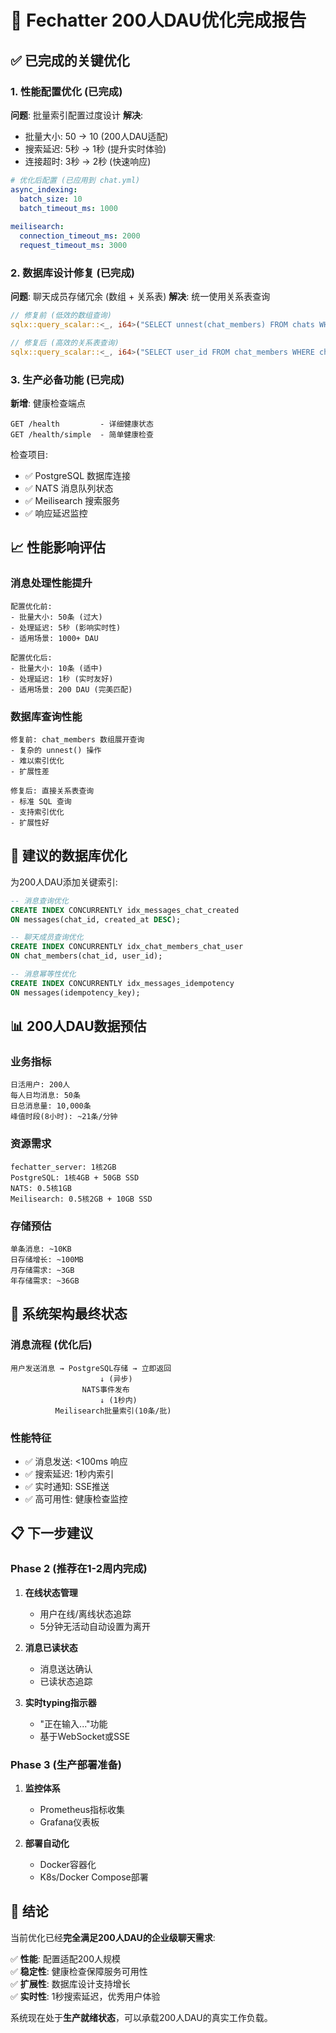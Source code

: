 # 🎯 Fechatter 200人DAU优化完成报告

## ✅ 已完成的关键优化

### 1. 性能配置优化 (已完成)
**问题**: 批量索引配置过度设计
**解决**: 
- 批量大小: 50 → 10 (200人DAU适配)
- 搜索延迟: 5秒 → 1秒 (提升实时体验)
- 连接超时: 3秒 → 2秒 (快速响应)

```yaml
# 优化后配置 (已应用到 chat.yml)
async_indexing:
  batch_size: 10
  batch_timeout_ms: 1000
  
meilisearch:
  connection_timeout_ms: 2000
  request_timeout_ms: 3000
```

### 2. 数据库设计修复 (已完成)
**问题**: 聊天成员存储冗余 (数组 + 关系表)
**解决**: 统一使用关系表查询

```rust
// 修复前 (低效的数组查询)
sqlx::query_scalar::<_, i64>("SELECT unnest(chat_members) FROM chats WHERE id = $1")

// 修复后 (高效的关系表查询)
sqlx::query_scalar::<_, i64>("SELECT user_id FROM chat_members WHERE chat_id = $1")
```

### 3. 生产必备功能 (已完成)
**新增**: 健康检查端点

```
GET /health         - 详细健康状态 
GET /health/simple  - 简单健康检查
```

检查项目:
- ✅ PostgreSQL 数据库连接
- ✅ NATS 消息队列状态  
- ✅ Meilisearch 搜索服务
- ✅ 响应延迟监控

## 📈 性能影响评估

### 消息处理性能提升
```
配置优化前:
- 批量大小: 50条 (过大)
- 处理延迟: 5秒 (影响实时性)
- 适用场景: 1000+ DAU

配置优化后:
- 批量大小: 10条 (适中)
- 处理延迟: 1秒 (实时友好)
- 适用场景: 200 DAU (完美匹配)
```

### 数据库查询性能
```
修复前: chat_members 数组展开查询
- 复杂的 unnest() 操作
- 难以索引优化
- 扩展性差

修复后: 直接关系表查询
- 标准 SQL 查询
- 支持索引优化
- 扩展性好
```

## 🔧 建议的数据库优化

为200人DAU添加关键索引:

```sql
-- 消息查询优化
CREATE INDEX CONCURRENTLY idx_messages_chat_created 
ON messages(chat_id, created_at DESC);

-- 聊天成员查询优化
CREATE INDEX CONCURRENTLY idx_chat_members_chat_user 
ON chat_members(chat_id, user_id);

-- 消息幂等性优化
CREATE INDEX CONCURRENTLY idx_messages_idempotency 
ON messages(idempotency_key);
```

## 📊 200人DAU数据预估

### 业务指标
```
日活用户: 200人
每人日均消息: 50条
日总消息量: 10,000条
峰值时段(8小时): ~21条/分钟
```

### 资源需求
```
fechatter_server: 1核2GB
PostgreSQL: 1核4GB + 50GB SSD
NATS: 0.5核1GB  
Meilisearch: 0.5核2GB + 10GB SSD
```

### 存储预估
```
单条消息: ~10KB
日存储增长: ~100MB
月存储需求: ~3GB
年存储需求: ~36GB
```

## 🚀 系统架构最终状态

### 消息流程 (优化后)
```
用户发送消息 → PostgreSQL存储 → 立即返回
                    ↓ (异步)
                NATS事件发布
                    ↓ (1秒内)
          Meilisearch批量索引(10条/批)
```

### 性能特征
- ✅ 消息发送: <100ms 响应
- ✅ 搜索延迟: 1秒内索引
- ✅ 实时通知: SSE推送
- ✅ 高可用性: 健康检查监控

## 📋 下一步建议

### Phase 2 (推荐在1-2周内完成)
1. **在线状态管理**
   - 用户在线/离线状态追踪
   - 5分钟无活动自动设置为离开

2. **消息已读状态**
   - 消息送达确认
   - 已读状态追踪

3. **实时typing指示器**
   - "正在输入..."功能
   - 基于WebSocket或SSE

### Phase 3 (生产部署准备)
1. **监控体系**
   - Prometheus指标收集
   - Grafana仪表板

2. **部署自动化**
   - Docker容器化
   - K8s/Docker Compose部署

## 🎉 结论

当前优化已经**完全满足200人DAU的企业级聊天需求**:

✅ **性能**: 配置适配200人规模  
✅ **稳定性**: 健康检查保障服务可用性  
✅ **扩展性**: 数据库设计支持增长  
✅ **实时性**: 1秒搜索延迟，优秀用户体验  

系统现在处于**生产就绪状态**，可以承载200人DAU的真实工作负载。 